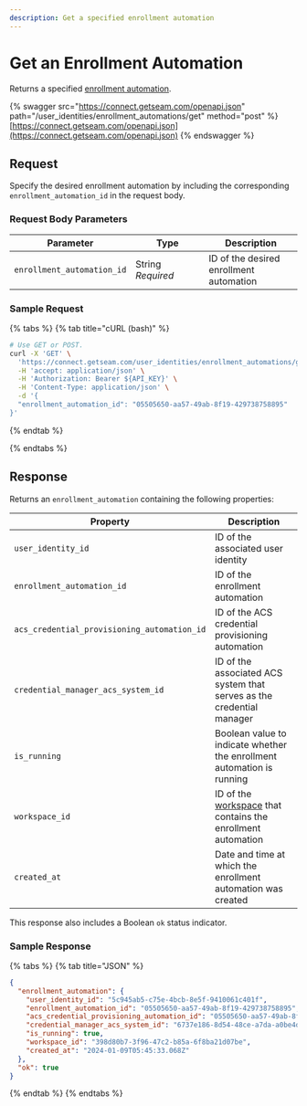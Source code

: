 ```yaml
---
description: Get a specified enrollment automation
---
```


# Get an Enrollment Automation

Returns a specified [enrollment automation](../../../products/mobile-access-in-development/issuing-mobile-credentials-from-an-access-control-system.md).

{% swagger src="https://connect.getseam.com/openapi.json" path="/user_identities/enrollment_automations/get" method="post" %}
[https://connect.getseam.com/openapi.json](https://connect.getseam.com/openapi.json)
{% endswagger %}

## Request

Specify the desired enrollment automation by including the corresponding `enrollment_automation_id` in the request body.

### Request Body Parameters

<table><thead><tr><th>Parameter</th><th width="112.33333333333331">Type</th><th>Description</th></tr></thead><tbody><tr><td><code>enrollment_automation_id</code></td><td>String<br><em>Required</em></td><td>ID of the desired enrollment automation</td></tr></tbody></table>

### Sample Request

{% tabs %}
{% tab title="cURL (bash)" %}
```bash
# Use GET or POST.
curl -X 'GET' \
  'https://connect.getseam.com/user_identities/enrollment_automations/get' \
  -H 'accept: application/json' \
  -H 'Authorization: Bearer ${API_KEY}' \
  -H 'Content-Type: application/json' \
  -d '{
  "enrollment_automation_id": "05505650-aa57-49ab-8f19-429738758895"
}'
```
{% endtab %}


{% endtabs %}

## Response

Returns an `enrollment_automation` containing the following properties:

<table><thead><tr><th width="310">Property</th><th>Description</th></tr></thead><tbody><tr><td><code>user_identity_id</code></td><td>ID of the associated user identity</td></tr><tr><td><code>enrollment_automation_id</code></td><td>ID of the enrollment automation</td></tr><tr><td><code>acs_credential_provisioning_automation_id</code></td><td>ID of the ACS credential provisioning automation</td></tr><tr><td><code>credential_manager_acs_system_id</code></td><td>ID of the associated ACS system that serves as the credential manager</td></tr><tr><td><code>is_running</code></td><td>Boolean value to indicate whether the enrollment automation is running</td></tr><tr><td><code>workspace_id</code></td><td>ID of the <a href="../../../core-concepts/workspaces/">workspace</a> that contains the enrollment automation</td></tr><tr><td><code>created_at</code></td><td>Date and time at which the enrollment automation was created</td></tr></tbody></table>

This response also includes a Boolean `ok` status indicator.

### Sample Response

{% tabs %}
{% tab title="JSON" %}
```json
{
  "enrollment_automation": {
    "user_identity_id": "5c945ab5-c75e-4bcb-8e5f-9410061c401f",
    "enrollment_automation_id": "05505650-aa57-49ab-8f19-429738758895",
    "acs_credential_provisioning_automation_id": "05505650-aa57-49ab-8f19-429738758895",
    "credential_manager_acs_system_id": "6737e186-8d54-48ce-a7da-a0be4d252172",
    "is_running": true,
    "workspace_id": "398d80b7-3f96-47c2-b85a-6f8ba21d07be",
    "created_at": "2024-01-09T05:45:33.068Z"
  },
  "ok": true
}
```
{% endtab %}
{% endtabs %}
